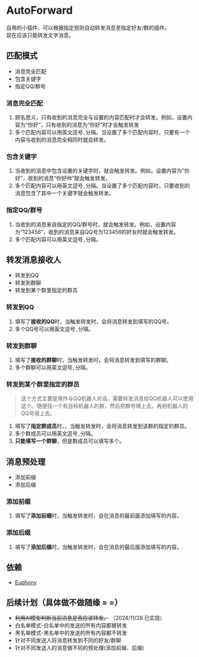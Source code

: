 # AutoForward

自用的小插件，可以根据指定规则自动转发消息至指定好友/群的插件。  
现在应该只能转发文字消息。

## 匹配模式
- 消息完全匹配
- 包含关键字
- 指定QQ/群号

### 消息完全匹配  
1. 顾名思义，只有收到的消息完全与设置的内容匹配时才会转发。例如，设置内容为“你好”，只有收到的消息为“你好”时才会触发转发
2. 多个匹配内容可以用英文逗号`,`分隔。当设置了多个匹配内容时，只要有一个内容与收到的消息完全相同时就会转发。

### 包含关键字
1. 当收到的消息中包含设置的关键字时，就会触发转发。例如，设置内容为“你好”，收到的消息“你好帅”就会触发转发。
2. 多个匹配内容可以用英文逗号`,`分隔。当设置了多个匹配内容时，只要收到的消息包含了其中一个关键字就会触发转发。

### 指定QQ/群号
1. 当收到的消息来自指定的QQ/群号时，就会触发转发。例如，设置内容为“123456”，收到的消息来自QQ号为123456的好友时就会触发转发。
2. 多个匹配内容可以用英文逗号`,`分隔。

## 转发消息接收人
- 转发到QQ
- 转发到群聊
- 转发到某个群里指定的群员

### 转发到QQ
1. 填写了**接收的QQ**时，当触发转发时，会将消息转发到填写的QQ号。
2. 多个QQ号可以用英文逗号`,`分隔。

### 转发到群聊
1. 填写了**接收的群聊**时，当触发转发时，会将消息转发到填写的群聊。
2. 多个群聊可以用英文逗号`,`分隔。

### 转发到某个群里指定的群员
> 这个方式主要是用作与QQ机器人对话，需要转发消息给QQ机器人可以使用这个。随便找一个有目标机器人的群，然后把群号填上去，再把机器人的QQ号填上去。
1. 填写了**指定群成员**时，，当触发转发时，会将消息转发到该群的指定的群员。
2. 多个群成员可以用英文逗号`,`分隔。
3. **只能填写一个群聊**，但是群成员可以填写多个。

## 消息预处理
- 添加前缀
- 添加后缀

### 添加前缀
1. 填写了**添加前缀**时，当触发转发时，会在消息的最前面添加填写的内容。

### 添加后缀
1. 填写了**添加后缀**时，当触发转发时，会在消息的最后面添加填写的内容。

## 依赖
- [Euphony](https://github.com/xtaw/LiteLoaderQQNT-Euphony)

## 后续计划（具体做不做随缘 = =）

- ~~利用AI模型判断当前消息是否应该转发。~~ （2024/11/28 已实现）
- 白名单模式-白名单中的发送的所有内容都被转发
- 黑名单模式-黑名单中的发送的所有内容都不转发
- 针对不同发送人将消息转发到不同的好友/群聊
- 针对不同发送人的消息做不同的预处理(添加前缀、后缀)
